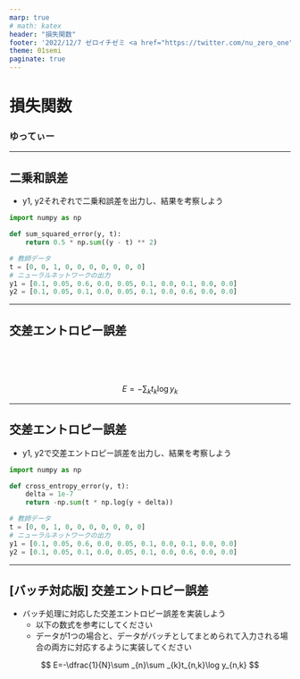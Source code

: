 ```yaml
---
marp: true
# math: katex
header: "損失関数"
footer: '2022/12/7 ゼロイチゼミ <a href="https://twitter.com/nu_zero_one" style="color:white">@nu_zero_one</a>'
theme: 01semi
paginate: true
---
```


<!--
_class: title
_paginate: false
-->

# 損失関数

### ゆってぃー

---

## 二乗和誤差

- y1, y2それぞれで二乗和誤差を出力し、結果を考察しよう

```python
import numpy as np

def sum_squared_error(y, t):
    return 0.5 * np.sum((y - t) ** 2)

# 教師データ
t = [0, 0, 1, 0, 0, 0, 0, 0, 0, 0]
# ニューラルネットワークの出力
y1 = [0.1, 0.05, 0.6, 0.0, 0.05, 0.1, 0.0, 0.1, 0.0, 0.0]
y2 = [0.1, 0.05, 0.1, 0.0, 0.05, 0.1, 0.0, 0.6, 0.0, 0.0]
```

---

## 交差エントロピー誤差
</br>
</br>
</br>

$$
E=-\sum _{k}t_{k}\log y_{k}
$$

---
## 交差エントロピー誤差

- y1, y2で交差エントロピー誤差を出力し、結果を考察しよう

```python
import numpy as np

def cross_entropy_error(y, t):
    delta = 1e-7
    return -np.sum(t * np.log(y + delta))

# 教師データ
t = [0, 0, 1, 0, 0, 0, 0, 0, 0, 0]
# ニューラルネットワークの出力
y1 = [0.1, 0.05, 0.6, 0.0, 0.05, 0.1, 0.0, 0.1, 0.0, 0.0]
y2 = [0.1, 0.05, 0.1, 0.0, 0.05, 0.1, 0.0, 0.6, 0.0, 0.0]
```

---

## [バッチ対応版] 交差エントロピー誤差

- バッチ処理に対応した交差エントロピー誤差を実装しよう
    - 以下の数式を参考にしてください
    - データが1つの場合と、データがバッチとしてまとめられて入力される場合の両方に対応するように実装してください

$$
E=-\dfrac{1}{N}\sum _{n}\sum _{k}t_{n,k}\log y_{n,k}
$$
